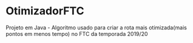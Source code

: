 # OtimizadorFTC
Projeto em Java - Algoritmo usado para criar a rota mais otimizada(mais pontos em menos tempo) no FTC da temporada 2019/20
